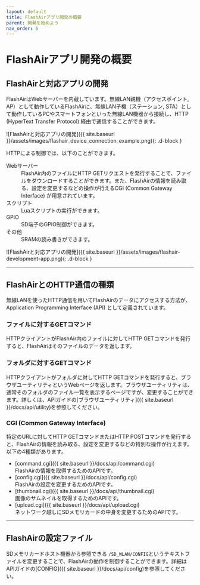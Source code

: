 ```yaml
---
layout: default
title: FlashAirアプリ開発の概要
parent: 開発を始めよう
nav_order: 6
---
```


# FlashAirアプリ開発の概要

## FlashAirと対応アプリの開発

FlashAirはWebサーバーを内蔵しています。無線LAN親機（アクセスポイント, AP）として動作しているFlashAirに、無線LAN子機（ステーション, STA）として動作しているPCやスマートフォンといった無線LAN機器から接続し、HTTP (HyperText Transfer Protocol) 経由で通信することができます。

![FlashAirと対応アプリの開発]({{ site.baseurl }}/assets/images/flashair_device_connection_example.png){: .d-block }

HTTPによる制御では、以下のことができます。

<dl>
	<dt>Webサーバー</dt>
	<dd>
		FlashAir内のファイルにHTTP GETリクエストを発行することで、ファイルをダウンロードすることができます。また、FlashAirの情報を読み取る、設定を変更するなどの操作が行えるCGI (Common
		Gateway Interface)
		が用意されています。
	</dd>
	<dt>スクリプト</dt>
	<dd>Luaスクリプトの実行ができます。</dd>
	<dt>GPIO</dt>
	<dd>SD端子のGPIO制御ができます。</dd>
	<dt>その他</dt>
	<dd>SRAMの読み書きができます。</dd>
</dl>

![FlashAirと対応アプリの開発]({{ site.baseurl }}/assets/images/flashair-development-app.png){: .d-block }

---
## FlashAirとのHTTP通信の種類

無線LANを使ったHTTP通信を用いてFlashAirのデータにアクセスする方法が、Application Programming Interface (API) として定義されています。

### ファイルに対するGETコマンド
HTTPクライアントがFlashAir内のファイルに対してHTTP GETコマンドを発行すると、FlashAirはそのファイルのデータを返します。

### フォルダに対するGETコマンド
HTTPクライアントがフォルダに対してHTTP GETコマンドを発行すると、ブラウザユーティリティというWebページを返します。ブラウザユーティリティは、通常そのフォルダのファイル一覧を表示するページですが、変更することができます。詳しくは、APIガイドの[ブラウザユーティリティ]({{ site.baseurl }}/docs/api/utility)を参照してください。

### CGI (Common Gateway Interface)
特定のURLに対してHTTP GETコマンドまたはHTTP POSTコマンドを発行すると、FlashAirの情報を読み取る、設定を変更するなどの特別な操作が行えます。以下の4種類があります。
- [command.cgi]({{ site.baseurl }}/docs/api/command.cgi)<br>FlashAirの情報を取得するためのAPIです。
- [config.cgi]({{ site.baseurl }}/docs/api/config.cgi)<br>FlashAirの設定を変更するためのAPIです。
- [thumbnail.cgi]({{ site.baseurl }}/docs/api/thumbnail.cgi)<br>画像のサムネイルを取得するためのAPIです。
- [upload.cgi]({{ site.baseurl }}/docs/api/upload.cgi)<br>ネットワーク越しにSDメモリカードの中身を変更するためのAPIです。

---
## FlashAirの設定ファイル
SDメモリカードホスト機器から参照できる `/SD_WLAN/CONFIG`というテキストファイルを変更することで、FlashAirの動作を制御することができます。詳細はAPIガイドの[CONFIG]({{ site.baseurl }}/docs/api/config)を参照してください。